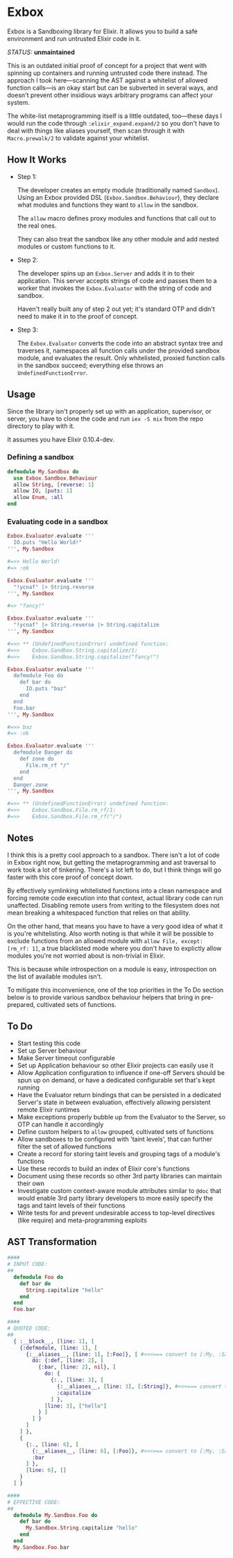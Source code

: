 Exbox
=====

Exbox is a Sandboxing library for Elixir. It allows you to build a safe environment and run untrusted Elixir code in it.

*STATUS:* **unmaintained**

This is an outdated initial proof of concept for a project that went with spinning up containers and running untrusted code there instead. The approach I took here—scanning the AST against a whitelist of allowed function calls—is an okay start but can be subverted in several ways, and doesn't prevent other insidious ways arbitrary programs can affect your system.

The white-list metaprogramming itself is a little outdated, too—these days I would run the code through `:elixir_expand.expand/2` so you don't have to deal with things like aliases yourself, then scan through it with `Macro.prewalk/2` to validate against your whitelist.

How It Works
------------

- Step 1:

  The developer creates an empty module (traditionally named `Sandbox`). Using an Exbox provided DSL (`Exbox.Sandbox.Behaviour`), they declare what modules and functions they want to `allow` in the sandbox.

  The `allow` macro defines proxy modules and functions that call out to the real ones.

  They can also treat the sandbox like any other module and add nested modules or custom functions to it.

- Step 2:

  The developer spins up an `Exbox.Server` and adds it in to their application. This server accepts strings of code and passes them to a worker that invokes the `Exbox.Evaluator` with the string of code and sandbox.

  Haven't really built any of step 2 out yet; it's standard OTP and didn't need to make it in to the proof of concept.

- Step 3:

  The `Exbox.Evaluator` converts the code into an abstract syntax tree and traverses it, namespaces all function calls under the provided sandbox module, and evaluates the result. Only whitelisted, proxied function calls in the sandbox succeed; everything else throws an `UndefinedFunctionError`.

Usage
-----

Since the library isn't properly set up with an application, supervisor, or server, you have to clone the code and run `iex -S mix` from the repo directory to play with it.

It assumes you have Elixir 0.10.4-dev.

### Defining a sandbox

```elixir
defmodule My.Sandbox do
  use Exbox.Sandbox.Behaviour
  allow String, [reverse: 1]
  allow IO, [puts: 1]
  allow Enum, :all
end
```

### Evaluating code in a sandbox

```elixir
Exbox.Evaluator.evaluate '''
  IO.puts "Hello World!"
''', My.Sandbox

#=>> Hello World!
#=> :ok

Exbox.Evaluator.evaluate '''
  "!ycnaf" |> String.reverse
''', My.Sandbox

#=> "fancy!"

Exbox.Evaluator.evaluate '''
  "!ycnaf" |> String.reverse |> String.capitalize
''', My.Sandbox

#=>> ** (UndefinedFunctionError) undefined function:
#=>>    Exbox.Sandbox.String.capitalize/1:
#=>>    Exbox.Sandbox.String.capitalize("fancy!")

Exbox.Evaluator.evaluate '''
  defmodule Foo do
    def bar do
      IO.puts "baz"
    end
  end
  Foo.bar
''', My.Sandbox

#=>> baz
#=> :ok

Exbox.Evaluator.evaluate '''
  defmodule Danger do
    def zone do
      File.rm_rf "/"
    end
  end
  Danger.zone
''', My.Sandbox

#=>> ** (UndefinedFunctionError) undefined function:
#=>>    Exbox.Sandbox.File.rm_rf/1:
#=>>    Exbox.Sandbox.File.rm_rf("/")
```

Notes
-----

I think this is a pretty cool approach to a sandbox. There isn't a lot of code in Exbox right now, but getting the metaprogramming and ast traversal to work took a lot of tinkering. There's a lot left to do, but I think things will go faster with this core proof of concept down.

By effectively symlinking whitelisted functions into a clean namespace and forcing remote code execution into that context, actual library code can run unaffected. Disabling remote users from writing to the filesystem does not mean breaking a whitespaced function that relies on that ability.

On the other hand, that means you have to have a very good idea of what it is you're whitelisting. Also worth noting is that while it will be possible to exclude functions from an allowed module with `allow File, except: [rm_rf: 1]`, a true blacklisted mode where you don't have to explictly allow modules you're not worried about is non-trivial in Elixir.

This is because while introspection on a module is easy, introspection on the list of available modules isn't.

To mitigate this inconvenience, one of the top priorities in the To Do section below is to provide various sandbox behaviour helpers that bring in pre-prepared, cultivated sets of functions.

To Do
-----

- Start testing this code
- Set up Server behaviour
- Make Server timeout configurable
- Set up Application behaviour so other Elixir projects can easily use it
- Allow Application configuration to influence if one-off Servers should be spun up on demand, or have a dedicated configurable set that's kept running
- Have the Evaluator return bindings that can be persisted in a dedicated Server's state in between evaluation, effectively allowing persistent remote Elixir runtimes
- Make exceptions properly bubble up from the Evaluator to the Server, so OTP can handle it accordingly
- Define custom helpers to `allow` grouped, cultivated sets of functions
- Allow sandboxes to be configured with 'taint levels', that can further filter the set of allowed functions
- Create a record for storing taint levels and grouping tags of a module's functions
- Use these records to build an index of Elixir core's functions
- Document using these records so other 3rd party libraries can maintain their own
- Investigate custom context-aware module attributes similar to `@doc` that would enable 3rd party library developers to more easily specify the tags and taint levels of their functions
- Write tests for and prevent undesirable access to top-level directives (like require) and meta-programming exploits

AST Transformation
------------------

```elixir
####
# INPUT CODE:
##
  defmodule Foo do
    def bar do
      String.capitalize "hello"
    end
  end
  Foo.bar

####
# QUOTED CODE:
##
  { :__block__, [line: 1], [
    {:defmodule, [line: 1], [
      {:__aliases__, [line: 1], [:Foo]}, [ #<<<=== convert to [:My, :Sandbox, :Foo]
        do: {:def, [line: 2], [
          {:bar, [line: 2], nil}, [
            do: {
              {:., [line: 3], [
                {:__aliases__, [line: 3], [:String]}, #<<<=== convert to [:My, :Sandbox, :String]
                :capitalize
              ] },
            [line: 3], ["hello"]
          } ]
        ] }
      ]
    ] },
    {
      {:., [line: 6], [
        {:__aliases__, [line: 6], [:Foo]}, #<<<=== convert to [:My, :Sandbox, :Foo]
        :bar
      ] },
      [line: 6], []
    }
  ] }

####
# EFFECTIVE CODE:
##
  defmodule My.Sandbox.Foo do
    def bar do
      My.Sandbox.String.capitalize "hello"
    end
  end
  My.Sandbox.Foo.bar
```
